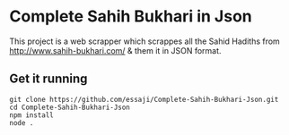 # Complete Sahih Bukhari in Json

This project is a web scrapper which scrappes all the Sahid Hadiths from http://www.sahih-bukhari.com/ & them it in JSON format.

## Get it running

```
git clone https://github.com/essaji/Complete-Sahih-Bukhari-Json.git
cd Complete-Sahih-Bukhari-Json
npm install
node .
```
